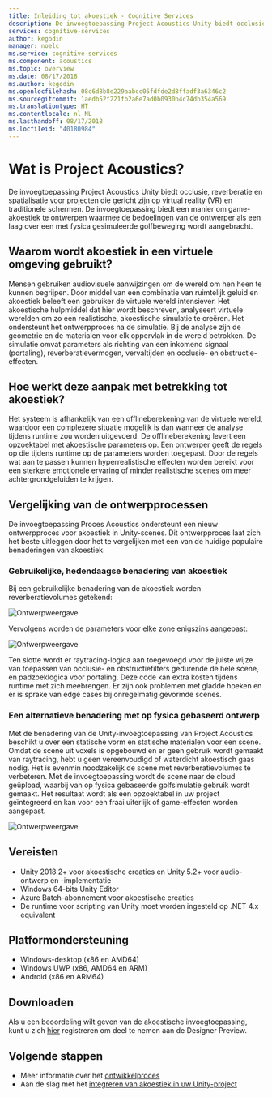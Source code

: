 ```yaml
---
title: Inleiding tot akoestiek - Cognitive Services
description: De invoegtoepassing Project Acoustics Unity biedt occlusie, reverberatie en spatialisatie voor projecten die gericht zijn op virtual reality (VR) en traditionele schermen.
services: cognitive-services
author: kegodin
manager: noelc
ms.service: cognitive-services
ms.component: acoustics
ms.topic: overview
ms.date: 08/17/2018
ms.author: kegodin
ms.openlocfilehash: 08c6d8b8e229aabcc05fdfde2d8ffadf3a6346c2
ms.sourcegitcommit: 1aedb52f221fb2a6e7ad0b0930b4c74db354a569
ms.translationtype: HT
ms.contentlocale: nl-NL
ms.lasthandoff: 08/17/2018
ms.locfileid: "40180984"
---
```

# <a name="what-is-project-acoustics"></a>Wat is Project Acoustics?
De invoegtoepassing Project Acoustics Unity biedt occlusie, reverberatie en spatialisatie voor projecten die gericht zijn op virtual reality (VR) en traditionele schermen. De invoegtoepassing biedt een manier om game-akoestiek te ontwerpen waarmee de bedoelingen van de ontwerper als een laag over een met fysica gesimuleerde golfbeweging wordt aangebracht.

## <a name="why-use-acoustics-in-virtual-environments"></a>Waarom wordt akoestiek in een virtuele omgeving gebruikt?
Mensen gebruiken audiovisuele aanwijzingen om de wereld om hen heen te kunnen begrijpen. Door middel van een combinatie van ruimtelijk geluid en akoestiek beleeft een gebruiker de virtuele wereld intensiever. Het akoestische hulpmiddel dat hier wordt beschreven, analyseert virtuele werelden om zo een realistische, akoestische simulatie te creëren. Het ondersteunt het ontwerpproces na de simulatie. Bij de analyse zijn de geometrie en de materialen voor elk oppervlak in de wereld betrokken. De simulatie omvat parameters als richting van een inkomend signaal (portaling), reverberatievermogen, vervaltijden en occlusie- en obstructie-effecten.

## <a name="how-does-this-approach-to-acoustics-work"></a>Hoe werkt deze aanpak met betrekking tot akoestiek?
Het systeem is afhankelijk van een offlineberekening van de virtuele wereld, waardoor een complexere situatie mogelijk is dan wanneer de analyse tijdens runtime zou worden uitgevoerd. De offlineberekening levert een opzoektabel met akoestische parameters op. Een ontwerper geeft de regels op die tijdens runtime op de parameters worden toegepast. Door de regels wat aan te passen kunnen hyperrealistische effecten worden bereikt voor een sterkere emotionele ervaring of minder realistische scenes om meer achtergrondgeluiden te krijgen.

## <a name="design-process-comparison"></a>Vergelijking van de ontwerpprocessen
De invoegtoepassing Proces Acoustics ondersteunt een nieuw ontwerpproces voor akoestiek in Unity-scenes. Dit ontwerpproces laat zich het beste uitleggen door het te vergelijken met een van de huidige populaire benaderingen van akoestiek.

### <a name="typical-approach-to-acoustics-today"></a>Gebruikelijke, hedendaagse benadering van akoestiek
Bij een gebruikelijke benadering van de akoestiek worden reverberatievolumes getekend:

![Ontwerpweergave](media/reverbZonesAltSPace2.png)

Vervolgens worden de parameters voor elke zone enigszins aangepast:

![Ontwerpweergave](media/TooManyReverbParameters.png)

Ten slotte wordt er raytracing-logica aan toegevoegd voor de juiste wijze van toepassen van occlusie- en obstructiefilters gedurende de hele scene, en padzoeklogica voor portaling. Deze code kan extra kosten tijdens runtime met zich meebrengen. Er zijn ook problemen met gladde hoeken en er is sprake van edge cases bij onregelmatig gevormde scenes.

### <a name="an-alternative-approach-with-physics-based-design"></a>Een alternatieve benadering met op fysica gebaseerd ontwerp
Met de benadering van de Unity-invoegtoepassing van Project Acoustics beschikt u over een statische vorm en statische materialen voor een scene. Omdat de scene uit voxels is opgebouwd en er geen gebruik wordt gemaakt van raytracing, hebt u geen vereenvoudigd of waterdicht akoestisch gaas nodig. Het is evenmin noodzakelijk de scene met reverberatievolumes te verbeteren. Met de invoegtoepassing wordt de scene naar de cloud geüpload, waarbij van op fysica gebaseerde golfsimulatie gebruik wordt gemaakt. Het resultaat wordt als een opzoektabel in uw project geïntegreerd en kan voor een fraai uiterlijk of game-effecten worden aangepast.

![Ontwerpweergave](media/GearsWithVoxels.jpg)

## <a name="requirements"></a>Vereisten
* Unity 2018.2+ voor akoestische creaties en Unity 5.2+ voor audio-ontwerp en -implementatie
* Windows 64-bits Unity Editor
* Azure Batch-abonnement voor akoestische creaties
* De runtime voor scripting van Unity moet worden ingesteld op .NET 4.x equivalent

## <a name="platform-support"></a>Platformondersteuning
* Windows-desktop (x86 en AMD64)
* Windows UWP (x86, AMD64 en ARM)
* Android (x86 en ARM64)

## <a name="download"></a>Downloaden
Als u een beoordeling wilt geven van de akoestische invoegtoepassing, kunt u zich [hier](https://forms.office.com/Pages/ResponsePage.aspx?id=v4j5cvGGr0GRqy180BHbRwMoAEhDCLJNqtVIPwQN6rpUOFRZREJRR0NIQllDOTQ1U0JMNVc4OFNFSy4u) registreren om deel te nemen aan de Designer Preview.

## <a name="next-steps"></a>Volgende stappen
* Meer informatie over het [ontwikkelproces](design-process.md)
* Aan de slag met het [integreren van akoestiek in uw Unity-project](getting-started.md)

